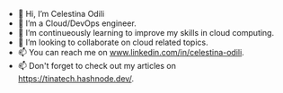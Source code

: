 - 👋 Hi, I’m Celestina Odili
- 👀 I’m a Cloud/DevOps engineer.
- 🌱 I’m continueously learning to improve my skills in cloud computing.
- 💞️ I’m looking to collaborate on cloud related topics.
- 📫 You can reach me on  www.linkedin.com/in/celestina-odili.
- 📫 Don't forget to check out my articles on https://tinatech.hashnode.dev/.
  

<!---
celestinaodili/celestinaodili is a ✨ special ✨ repository because its `README.md` (this file) appears on your GitHub profile.
You can click the Preview link to take a look at your changes.
--->
